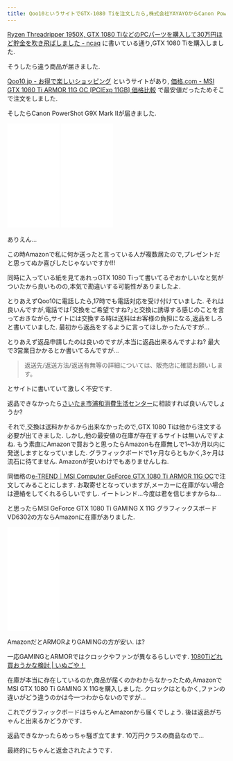 ```yaml
---
title: Qoo10というサイトでGTX-1080 Tiを注文したら,株式会社YAYAYOからCanon PowerShot G9X Mark Ⅱが届きました,現在返品申請中
---
```


[Ryzen Threadripper 1950X, GTX 1080 TiなどのPCパーツを購入して30万円ほど貯金を吹き飛ばしました - ncaq](https://www.ncaq.net/2017/12/11/16/42/28/)
に書いている通り,GTX 1080 Tiを購入しました.

そうしたら違う商品が届きました.

[Qoo10.jp - お得で楽しいショッピング](https://www.qoo10.jp/)
というサイトがあり,
[価格.com - MSI GTX 1080 Ti ARMOR 11G OC [PCIExp 11GB] 価格比較](http://kakaku.com/item/K0000960869/)
で最安値だったためそこで注文をしました.

そしたらCanon PowerShot G9X Mark Ⅱが届きました.

<iframe style="width:120px;height:240px;" marginwidth="0" marginheight="0" scrolling="no" frameborder="0" src="//rcm-fe.amazon-adsystem.com/e/cm?lt1=_top&bc1=FFFFFF&IS2=1&bg1=FFFFFF&fc1=000000&lc1=0000FF&t=ncaq01-22&o=9&p=8&l=as4&m=amazon&f=ifr&ref=as_ss_li_til&asins=B06ZZGCZVS&linkId=940a0a4143445d66efdcb25a970aa6f0"></iframe>

<iframe style="width:120px;height:240px;" marginwidth="0" marginheight="0" scrolling="no" frameborder="0" src="//rcm-fe.amazon-adsystem.com/e/cm?lt1=_top&bc1=FFFFFF&IS2=1&bg1=FFFFFF&fc1=000000&lc1=0000FF&t=ncaq01-22&o=9&p=8&l=as4&m=amazon&f=ifr&ref=as_ss_li_til&asins=B06VVVVSPG&linkId=47c12ace8d4c7f5b147652864bc135e7"></iframe>

ありえん…

この時Amazonで私に何か送ったと言っている人が複数居たので,プレゼントだと思ってぬか喜びしたじゃないですか!!!

同時に入っている紙を見てあれっGTX 1080 Tiって書いてるぞおかしいなと気がついたから良いものの,本気で勘違いする可能性がありましたよ.

とりあえずQoo10に電話したら,17時でも電話対応を受け付けていました.
それは良いんですが,電話では｢交換をご希望ですね?｣と交換に誘導する感じのことを言っておきながら,サイトには交換する時は送料はお客様の負担になる,返品をしろと書いていました.
最初から返品をするように言ってほしかったんですが…

とりあえず返品申請したのは良いのですが,本当に返品出来るんですよね?
最大で3営業日かかるとか書いてるんですが…

> 返送先/返送方法/返送有無等の詳細については、販売店に確認お願いします。

とサイトに書いていて激しく不安です.

返品できなかったら[さいたま市浦和消費生活センター](http://www.kokusen.go.jp/map/11/center1585.html)に相談すれば良いんでしょうか?

それで,交換は送料かかるから出来なかったので,GTX 1080 Tiは他から注文する必要が出てきました.
しかし,他の最安値の在庫が存在するサイトは無いんですよね.
もう素直にAmazonで買おうと思ったらAmazonも在庫無しで1~3か月以内に発送しますとなっていました.
グラフィックボードで1ヶ月ならともかく,3ヶ月は流石に待てません.
Amazonが安いわけでもありませんしね.

同価格の[e-TREND｜MSI Computer GeForce GTX 1080 Ti ARMOR 11G OC](https://www.e-trend.co.jp/items/1152516)で注文してみることにします.
お取寄せとなっていますが,メーカーに在庫がない場合は連絡をしてくれるらしいですし.
イートレンド…今度は君を信じますからね…

と思ったらMSI GeForce GTX 1080 Ti GAMING X 11G グラフィックスボード VD6302の方ならAmazonに在庫がありました.

<iframe style="width:120px;height:240px;" marginwidth="0" marginheight="0" scrolling="no" frameborder="0" src="//rcm-fe.amazon-adsystem.com/e/cm?lt1=_top&bc1=FFFFFF&IS2=1&bg1=FFFFFF&fc1=000000&lc1=0000FF&t=ncaq01-22&o=9&p=8&l=as4&m=amazon&f=ifr&ref=as_ss_li_til&asins=B06Y123NV9&linkId=4faf2f1ac6b0514913e9675acd866d3a"></iframe>

AmazonだとARMORよりGAMINGの方が安い.
は?

一応GAMINGとARMORではクロックやファンが異なるらしいです.
[1080Tiどれ買おうかな検討 | いぬごや！](https://fiveworks.jp/blog/?p=1554)

在庫が本当に存在しているのか,商品が届くのかわからなかったため,AmazonでMSI GTX 1080 Ti GAMING X 11Gを購入しました.
クロックはともかく,ファンの違いがどう違うのかは今一つわからないのですが…

これでグラフィックボードはちゃんとAmazonから届くでしょう.
後は返品がちゃんと出来るかどうかです.

返品できなかったらめっちゃ騒ぎ立てます.
10万円クラスの商品なので…

最終的にちゃんと返金されたようです.

